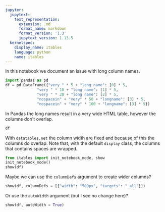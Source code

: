 ```yaml
---
jupyter:
  jupytext:
    text_representation:
      extension: .md
      format_name: markdown
      format_version: '1.3'
      jupytext_version: 1.13.5
  kernelspec:
    display_name: itables
    language: python
    name: itables
---
```


In this notebook we document an issue with long column names.

```python
import pandas as pd
df = pd.DataFrame({"very " * 5 + "long name": [0] * 5,
              "very " * 10 + "long name": [1] * 5,
              "very " * 20 + "long name": [2] * 5,
              "nospacein" + "very" * 50 + "longname": [3] * 5,
              "nospacein" + "very" * 100 + "longname": [3] * 5})
```

In Pandas the long names result in a very wide HTML table, however the columns don't overlap.

```python
df
```

With `datatables.net` the column width are fixed and because of this the columns do overlap. Note that, with the default `display` class, the columns that contains spaces are wrapped.

```python
from itables import init_notebook_mode, show
init_notebook_mode()
show(df)
```

Maybe we can use the `columnDefs` argument to create wider columns?
```python
show(df, columnDefs = [{"width": "500px", "targets": "_all"}])
```

Or use the `autoWidth` argument (but I see no change here)?
```python
show(df, autoWidth = True)
```
